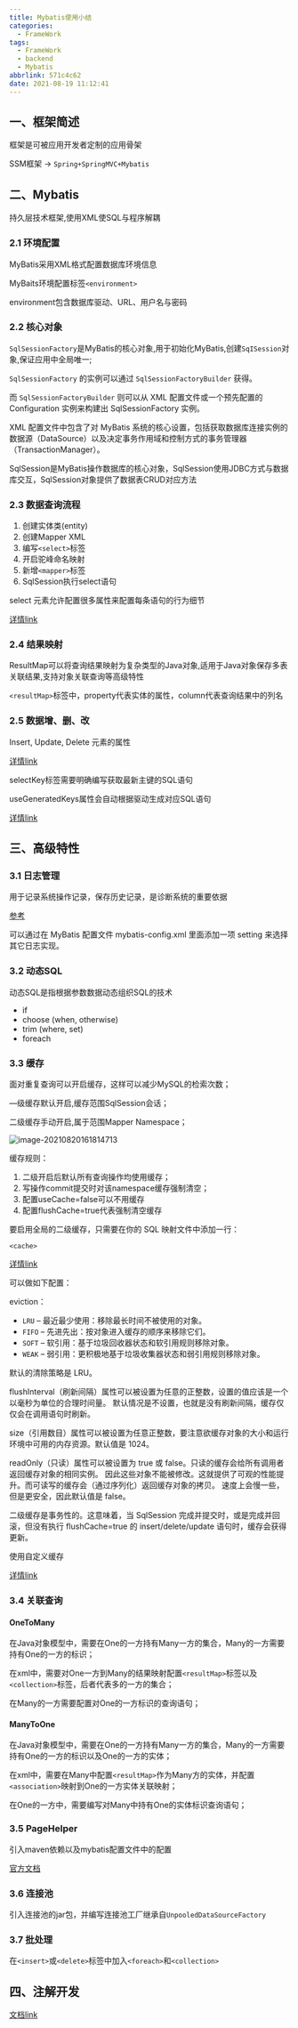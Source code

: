 ```yaml
---
title: Mybatis使用小结
categories:
  - FrameWork
tags:
  - FrameWork
  - backend
  - Mybatis
abbrlink: 571c4c62
date: 2021-08-19 11:12:41
---
```


## 一、框架简述

框架是可被应用开发者定制的应用骨架

SSM框架	->	`Spring+SpringMVC+Mybatis`

## 二、Mybatis

持久层技术框架,使用XML使SQL与程序解耦

### 2.1 环境配置

MyBatis采用XML格式配置数据库环境信息

MyBaits环境配置标签`<environment>`

environment包含数据库驱动、URL、用户名与密码

### 2.2 核心对象

`SqlSessionFactory`是MyBatis的核心对象,用于初始化MyBatis,创建`SqISession`对象,保证应用中全局唯一;

`SqlSessionFactory` 的实例可以通过 `SqlSessionFactoryBuilder` 获得。

而 `SqlSessionFactoryBuilder` 则可以从 XML 配置文件或一个预先配置的 Configuration 实例来构建出 SqlSessionFactory 实例。

XML 配置文件中包含了对 MyBatis 系统的核心设置，包括获取数据库连接实例的数据源（DataSource）以及决定事务作用域和控制方式的事务管理器（TransactionManager）。

SqlSession是MyBatis操作数据库的核心对象，SqlSession使用JDBC方式与数据库交互，SqlSession对象提供了数据表CRUD对应方法

### 2.3 数据查询流程

1. 创建实体类(entity)
2. 创建Mapper XML
3. 编写`<select>`标签
4. 开启驼峰命名映射
5. 新增`<mapper>`标签
6. SqlSession执行select语句

select 元素允许配置很多属性来配置每条语句的行为细节

[详情link](https://mybatis.net.cn/sqlmap-xml.html#select)

### 2.4 结果映射

ResultMap可以将查询结果映射为复杂类型的Java对象,适用于Java对象保存多表关联结果,支持对象关联查询等高级特性

`<resultMap>`标签中，property代表实体的属性，column代表查询结果中的列名

### 2.5 数据增、删、改

Insert, Update, Delete 元素的属性

[详情link](https://mybatis.net.cn/sqlmap-xml.html#select)

selectKey标签需要明确编写获取最新主键的SQL语句

useGeneratedKeys属性会自动根据驱动生成对应SQL语句

[详情link](https://mybatis.net.cn/sqlmap-xml.html#select)

## 三、高级特性

### 3.1 日志管理

用于记录系统操作记录，保存历史记录，是诊断系统的重要依据

[参考](https://www.codenote.xyz/java/2021/05/18/springboot-ri-zhi/)

可以通过在 MyBatis 配置文件 mybatis-config.xml 里面添加一项 setting 来选择其它日志实现。



### 3.2 动态SQL

动态SQL是指根据参数数据动态组织SQL的技术

- if
- choose (when, otherwise)
- trim (where, set)
- foreach

### 3.3 缓存

面对重复查询可以开启缓存，这样可以减少MySQL的检索次数；

—级缓存默认开启,缓存范围SqlSession会话；

二级缓存手动开启,属于范围Mapper Namespace；

![image-20210820161814713](http://static.codenote.xyz/img/20210820161814.png)

缓存规则：

1. 二级开启后默认所有查询操作均使用缓存；
2. 写操作commit提交时对该namespace缓存强制清空；
3. 配置useCache=false可以不用缓存
4. 配置flushCache=true代表强制清空缓存

要启用全局的二级缓存，只需要在你的 SQL 映射文件中添加一行：

`<cache>`

[详情link](https://mybatis.net.cn/sqlmap-xml.html#cache)

可以做如下配置：

eviction：

- `LRU` – 最近最少使用：移除最长时间不被使用的对象。
- `FIFO` – 先进先出：按对象进入缓存的顺序来移除它们。
- `SOFT` – 软引用：基于垃圾回收器状态和软引用规则移除对象。
- `WEAK` – 弱引用：更积极地基于垃圾收集器状态和弱引用规则移除对象。

默认的清除策略是 LRU。

flushInterval（刷新间隔）属性可以被设置为任意的正整数，设置的值应该是一个以毫秒为单位的合理时间量。 默认情况是不设置，也就是没有刷新间隔，缓存仅仅会在调用语句时刷新。

size（引用数目）属性可以被设置为任意正整数，要注意欲缓存对象的大小和运行环境中可用的内存资源。默认值是 1024。

readOnly（只读）属性可以被设置为 true 或 false。只读的缓存会给所有调用者返回缓存对象的相同实例。 因此这些对象不能被修改。这就提供了可观的性能提升。而可读写的缓存会（通过序列化）返回缓存对象的拷贝。 速度上会慢一些，但是更安全，因此默认值是 false。

二级缓存是事务性的。这意味着，当 SqlSession 完成并提交时，或是完成并回滚，但没有执行 flushCache=true 的 insert/delete/update 语句时，缓存会获得更新。

使用自定义缓存

[详情link](https://mybatis.net.cn/sqlmap-xml.html#cache)

### 3.4 关联查询

#### OneToMany

在Java对象模型中，需要在One的一方持有Many一方的集合，Many的一方需要持有One的一方的标识；

在xml中，需要对One一方到Many的结果映射配置`<resultMap>`标签以及`<collection>`标签，后者代表多的一方的集合；

在Many的一方需要配置对One的一方标识的查询语句；

#### ManyToOne

在Java对象模型中，需要在One的一方持有Many一方的集合，Many的一方需要持有One的一方的标识以及One的一方的实体；

在xml中，需要在Many中配置`<resultMap>`作为Many方的实体，并配置`<association>`映射到One的一方实体关联映射；

在One的一方中，需要编写对Many中持有One的实体标识查询语句；

### 3.5 PageHelper

引入maven依赖以及mybatis配置文件中的<plugins>配置

[官方文档](https://pagehelper.github.io/)

### 3.6 连接池

引入连接池的jar包，并编写连接池工厂继承自`UnpooledDataSourceFactory`

### 3.7 批处理

在`<insert>`或`<delete>`标签中加入`<foreach>`和`<collection>`

## 四、注解开发

[文档link](https://mybatis.net.cn/java-api.html)